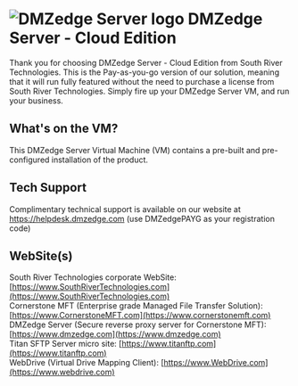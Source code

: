 # <img src="https://southrivertech.com/software/nextgen/dmzedge/dmzedge48.png" alt="DMZedge Server logo"> DMZedge Server - Cloud Edition

Thank you for choosing DMZedge Server - Cloud Edition from South River Technologies. This is the Pay-as-you-go version of our solution, meaning that it will run fully featured without the need to purchase a license from South River Technologies. Simply fire up your DMZedge Server VM, and run your business.

## What's on the VM?

This DMZedge Server Virtual Machine (VM) contains a pre-built and pre-configured installation of the product. 

## Tech Support

Complimentary technical support is available on our website at https://helpdesk.dmzedge.com (use DMZedgePAYG as your registration code)

## WebSite(s)

South River Technologies corporate WebSite:  [https://www.SouthRiverTechnologies.com](https://www.SouthRiverTechnologies.com)<br />
Cornerstone MFT (Enterprise grade Managed File Transfer Solution): [https://www.CornerstoneMFT.com](https://www.cornerstonemft.com)<br />
DMZedge Server (Secure reverse proxy server for Cornerstone MFT): [https://www.dmzedge.com](https://www.dmzedge.com)<br />
Titan SFTP Server micro site: [https://www.titanftp.com](https://www.titanftp.com)<br />
WebDrive (Virtual Drive Mapping Client): [https://www.WebDrive.com](https://www.webdrive.com)<br />




